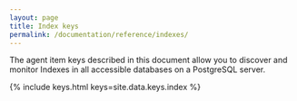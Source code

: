 ```yaml
---
layout: page
title: Index keys
permalink: /documentation/reference/indexes/
---
```


The agent item keys described in this document allow you to discover and
monitor Indexes in all accessible databases on a PostgreSQL server.

{% include keys.html keys=site.data.keys.index %}
